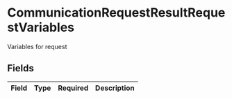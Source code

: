# CommunicationRequestResultRequestVariables

Variables for request


## Fields

| Field       | Type        | Required    | Description |
| ----------- | ----------- | ----------- | ----------- |